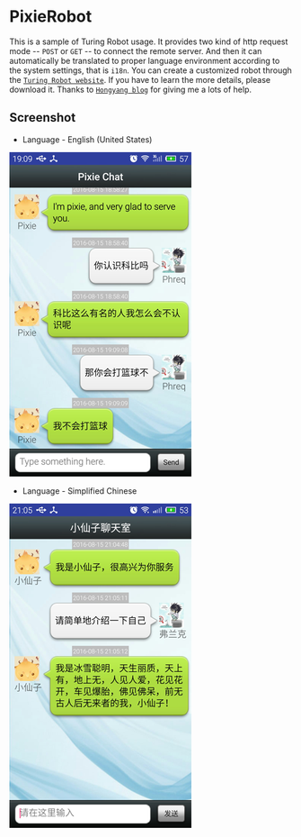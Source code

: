 PixieRobot
==========

This is a sample of Turing Robot usage. It provides two kind of http request mode -- `POST` or `GET` -- to connect the remote server. And then it can automatically be translated to proper language environment according to the system settings, that is `i18n`. You can create a customized robot through the [`Turing Robot website`][1]. If you have to learn the more details, please download it. 
Thanks to [`Hongyang blog`][2] for giving me a lots of help.

## Screenshot
* Language - English (United States)

![Screenshot in English](./screenshot-en.png)

* Language - Simplified Chinese

![Screenshot in Chinese](./screenshot-cn.png)

[1]: http://www.tuling123.com/
[2]: http://blog.csdn.net/lmj623565791/article/details/38498353





